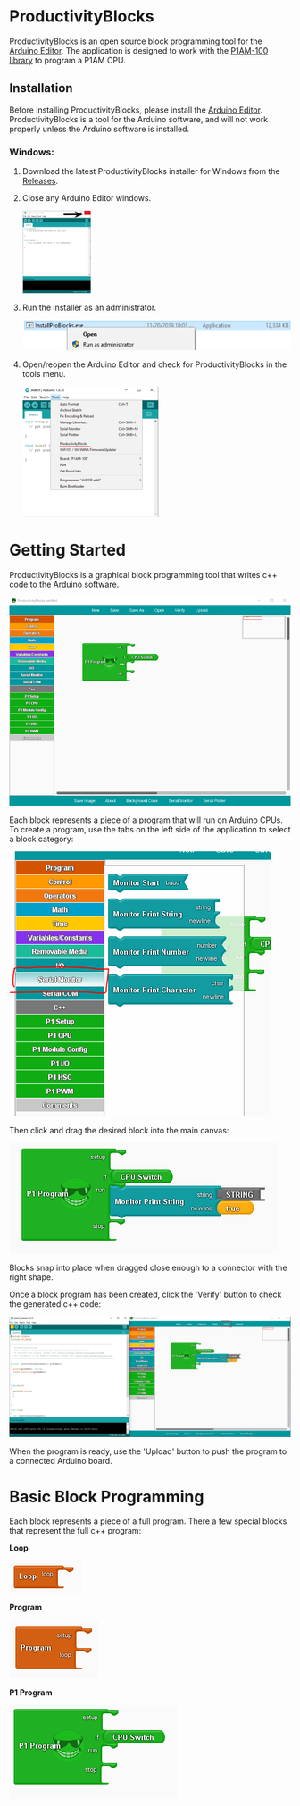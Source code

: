 # ProductivityBlocks

ProductivityBlocks is an open source block programming tool for the [Arduino Editor](http://www.arduino.cc/en/Main/Software). The application is designed to work with the [P1AM-100 library](https://github.com/facts-engineering/P1AM) to program a P1AM CPU. 

## Installation
Before installing ProductivityBlocks, please install the [Arduino Editor](https://www.arduino.cc/en/Main/Software).
ProductivityBlocks is a tool for the Arduino software, and will not work properly unless the Arduino software is installed.

### Windows:

1. Download the latest ProductivityBlocks installer for Windows from the [Releases](https://github.com/adcpblocks/ProductivityBlocks/releases).
2. Close any Arduino Editor windows.

    ![](images/closearduino.png)

3. Run the installer as an administrator.

    ![](images/runasadmin.png)
3. Open/reopen the Arduino Editor and check for ProductivityBlocks in the tools menu.

    ![](images/selectproductivityblocks.png)

# Getting Started

ProductivityBlocks is a graphical block programming tool that writes c++ code to the Arduino software. 

![](images/startscreen.png)

Each block represents a piece of a program that will run on Arduino CPUs.
To create a program, use the tabs on the left side of the application to select a block category: 

![](images/selecttab.png)

Then click and drag the desired block into the main canvas: 

![](images/placeblock.png)

Blocks snap into place when dragged close enough to a connector with the right shape.

Once a block program has been created, click the 'Verify' button to check the generated c++ code:

![](images/verify.png)

When the program is ready, use the 'Upload' button to push the program to a connected Arduino board.

# Basic Block Programming

Each block represents a piece of a full program. There a few special blocks that represent the full c++ program:

**Loop**

![](images/loopblock.png)

**Program**

![](images/programblock.png)

**P1 Program**

![](images/p1_programblock.png)

